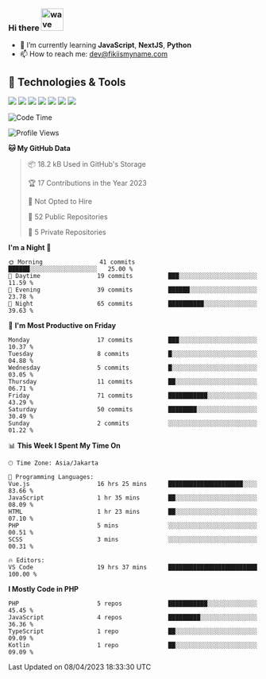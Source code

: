 ### Hi there <img src="https://i.ibb.co/q0Hx1KK/wave.gif" alt="wave" width="45px">

- 🌱 I’m currently learning **JavaScript**, **NextJS**, **Python**
- 📫 How to reach me: dev@fikiismyname.com

## 🔧 Technologies & Tools

![](https://img.shields.io/badge/OS-Linux-informational?style=flat&logo=linux&logoColor=white&color=2bbc8a)
![](https://img.shields.io/badge/OS-Windows-informational?style=flat&logo=windows&logoColor=white&color=2bbc8a)
![](https://img.shields.io/badge/OS-Android-informational?style=flat&logo=android&logoColor=white&color=2bbc8a)
![](https://img.shields.io/badge/Code-JavaScript-informational?style=flat&logo=javascript&logoColor=white&color=2bbc8a)
![](https://img.shields.io/badge/Code-Python-informational?style=flat&logo=python&logoColor=white&color=2bbc8a)
![](https://img.shields.io/badge/Code-Next-informational?style=flat&logo=next.js&logoColor=white&color=2bbc8a)
![](https://img.shields.io/badge/Shell-Bash-informational?style=flat&logo=gnu-bash&logoColor=white&color=2bbc8a)

<!--START_SECTION:waka-->
![Code Time](http://img.shields.io/badge/Code%20Time-94%20hrs%2039%20mins-blue)

![Profile Views](http://img.shields.io/badge/Profile%20Views-0-blue)

**🐱 My GitHub Data** 

> 📦 18.2 kB Used in GitHub's Storage 
 > 
> 🏆 17 Contributions in the Year 2023
 > 
> 🚫 Not Opted to Hire
 > 
> 📜 52 Public Repositories 
 > 
> 🔑 5 Private Repositories 
 > 
**I'm a Night 🦉** 

```text
🌞 Morning                41 commits          ██████░░░░░░░░░░░░░░░░░░░   25.00 % 
🌆 Daytime                19 commits          ███░░░░░░░░░░░░░░░░░░░░░░   11.59 % 
🌃 Evening                39 commits          ██████░░░░░░░░░░░░░░░░░░░   23.78 % 
🌙 Night                  65 commits          ██████████░░░░░░░░░░░░░░░   39.63 % 
```
📅 **I'm Most Productive on Friday** 

```text
Monday                   17 commits          ███░░░░░░░░░░░░░░░░░░░░░░   10.37 % 
Tuesday                  8 commits           █░░░░░░░░░░░░░░░░░░░░░░░░   04.88 % 
Wednesday                5 commits           █░░░░░░░░░░░░░░░░░░░░░░░░   03.05 % 
Thursday                 11 commits          ██░░░░░░░░░░░░░░░░░░░░░░░   06.71 % 
Friday                   71 commits          ███████████░░░░░░░░░░░░░░   43.29 % 
Saturday                 50 commits          ████████░░░░░░░░░░░░░░░░░   30.49 % 
Sunday                   2 commits           ░░░░░░░░░░░░░░░░░░░░░░░░░   01.22 % 
```


📊 **This Week I Spent My Time On** 

```text
🕑︎ Time Zone: Asia/Jakarta

💬 Programming Languages: 
Vue.js                   16 hrs 25 mins      █████████████████████░░░░   83.66 % 
JavaScript               1 hr 35 mins        ██░░░░░░░░░░░░░░░░░░░░░░░   08.09 % 
HTML                     1 hr 23 mins        ██░░░░░░░░░░░░░░░░░░░░░░░   07.10 % 
PHP                      5 mins              ░░░░░░░░░░░░░░░░░░░░░░░░░   00.51 % 
SCSS                     3 mins              ░░░░░░░░░░░░░░░░░░░░░░░░░   00.31 % 

🔥 Editors: 
VS Code                  19 hrs 37 mins      █████████████████████████   100.00 % 
```

**I Mostly Code in PHP** 

```text
PHP                      5 repos             ███████████░░░░░░░░░░░░░░   45.45 % 
JavaScript               4 repos             █████████░░░░░░░░░░░░░░░░   36.36 % 
TypeScript               1 repo              ██░░░░░░░░░░░░░░░░░░░░░░░   09.09 % 
Kotlin                   1 repo              ██░░░░░░░░░░░░░░░░░░░░░░░   09.09 % 
```




 Last Updated on 08/04/2023 18:33:30 UTC
<!--END_SECTION:waka-->
